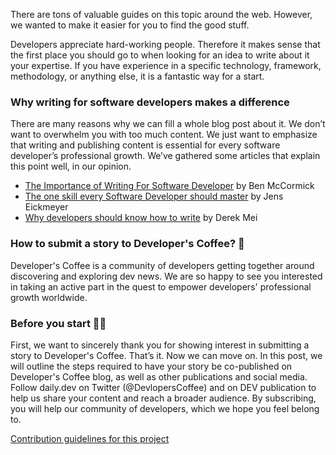 There are tons of valuable guides on this topic around the web. However, we wanted to make it easier for you to find the good stuff. 

Developers appreciate hard-working people. Therefore it makes sense that the first place you should go to when looking for an idea to write about it your expertise. If you have experience in a specific technology, framework, methodology, or anything else, it is a fantastic way for a start. 

### Why writing for software developers makes a difference
There are many reasons why we can fill a whole blog post about it. We don’t want to overwhelm you with too much content. We just want to emphasize that writing and publishing content is essential for every software developer’s professional growth. 
We’ve gathered some articles that explain this point well, in our opinion.
* [The Importance of Writing For Software Developer] by Ben McCormick
* [The one skill every Software Developer should master] by Jens Eickmeyer
* [Why developers should know how to write] by Derek Mei

[The Importance of Writing For Software Developer]: https://benmccormick.org/2019/03/02/the-importance-of-writing
[The one skill every Software Developer should master]: https://scratchpad.blog/the-one-skill-every-software-developer-should-master/
[Why developers should know how to write]: https://www.freecodecamp.org/news/why-developers-should-know-how-to-write-dc35aa9b71ab/

### How to submit a story to Developer's Coffee? 🐥
Developer's Coffee is a community of developers getting together around discovering and exploring dev news. We are so happy to see you interested in taking an active part in the quest to empower developers' professional growth worldwide.

### Before you start 🙏🏼
First, we want to sincerely thank you for showing interest in submitting a story to Developer's Coffee. That’s it. Now we can move on.
In this post, we will outline the steps required to have your story be co-published on Developer's Coffee blog, as well as other publications and social media. Follow daily.dev on Twitter (@DevlopersCoffee) and on DEV publication to help us share your content and reach a broader audience. By subscribing, you will help our community of developers, which we hope you feel belong to.



[Contribution guidelines for this project](docs/HowToContribute.md)
